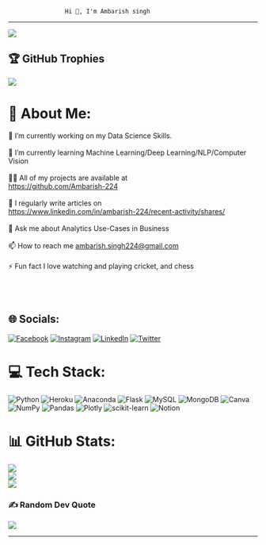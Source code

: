                     Hi 👋, I'm Ambarish singh
  _________________________________________________________________________________________________________________________________________________

[![](https://visitcount.itsvg.in/api?id=Ambarish-224&icon=5&color=6)](https://visitcount.itsvg.in)

## 🏆 GitHub Trophies
![](https://github-profile-trophy.vercel.app/?username=Ambarish-224&theme=darkhub&no-frame=false&no-bg=false&margin-w=4)

# 💫 About Me:
🔭 I’m currently working on my Data Science Skills.<br><br>🌱 I’m currently learning Machine Learning/Deep Learning/NLP/Computer Vision<br><br>👨‍💻 All of my projects are available at<br>https://github.com/Ambarish-224<br><br>📝 I regularly write articles on<br>https://www.linkedin.com/in/ambarish-224/recent-activity/shares/<br><br>💬 Ask me about Analytics Use-Cases in Business<br><br>📫 How to reach me ambarish.singh224@gmail.com<br><br>⚡ Fun fact I love watching and playing cricket, and chess<br><br><br><br>

## 🌐 Socials:
[![Facebook](https://img.shields.io/badge/Facebook-%231877F2.svg?logo=Facebook&logoColor=white)](https://facebook.com/https://www.facebook.com/ambarish.tech.224) [![Instagram](https://img.shields.io/badge/Instagram-%23E4405F.svg?logo=Instagram&logoColor=white)](https://instagram.com/https://www.instagram.com/tech_lifestyle_224/) [![LinkedIn](https://img.shields.io/badge/LinkedIn-%230077B5.svg?logo=linkedin&logoColor=white)](https://linkedin.com/in/https://www.linkedin.com/in/ambarish-224/) [![Twitter](https://img.shields.io/badge/Twitter-%231DA1F2.svg?logo=Twitter&logoColor=white)](https://twitter.com/https://twitter.com/ambarish_224) 


# 💻 Tech Stack:
![Python](https://img.shields.io/badge/python-3670A0?style=for-the-badge&logo=python&logoColor=ffdd54) ![Heroku](https://img.shields.io/badge/heroku-%23430098.svg?style=for-the-badge&logo=heroku&logoColor=white) ![Anaconda](https://img.shields.io/badge/Anaconda-%2344A833.svg?style=for-the-badge&logo=anaconda&logoColor=white) ![Flask](https://img.shields.io/badge/flask-%23000.svg?style=for-the-badge&logo=flask&logoColor=white) ![MySQL](https://img.shields.io/badge/mysql-%2300f.svg?style=for-the-badge&logo=mysql&logoColor=white) ![MongoDB](https://img.shields.io/badge/MongoDB-%234ea94b.svg?style=for-the-badge&logo=mongodb&logoColor=white) ![Canva](https://img.shields.io/badge/Canva-%2300C4CC.svg?style=for-the-badge&logo=Canva&logoColor=white) ![NumPy](https://img.shields.io/badge/numpy-%23013243.svg?style=for-the-badge&logo=numpy&logoColor=white) ![Pandas](https://img.shields.io/badge/pandas-%23150458.svg?style=for-the-badge&logo=pandas&logoColor=white) ![Plotly](https://img.shields.io/badge/Plotly-%233F4F75.svg?style=for-the-badge&logo=plotly&logoColor=white) ![scikit-learn](https://img.shields.io/badge/scikit--learn-%23F7931E.svg?style=for-the-badge&logo=scikit-learn&logoColor=white) ![Notion](https://img.shields.io/badge/Notion-%23000000.svg?style=for-the-badge&logo=notion&logoColor=white)


# 📊 GitHub Stats:
![](https://github-readme-stats.vercel.app/api?username=Ambarish-224&theme=chartreuse-dark&hide_border=false&include_all_commits=false&count_private=false)<br/>
![](https://github-readme-streak-stats.herokuapp.com/?user=Ambarish-224&theme=chartreuse-dark&hide_border=false)<br/>
![](https://github-readme-stats.vercel.app/api/top-langs/?username=Ambarish-224&theme=chartreuse-dark&hide_border=false&include_all_commits=false&count_private=false&layout=compact)


### ✍️ Random Dev Quote
![](https://quotes-github-readme.vercel.app/api?type=horizontal&theme=radical)

---
